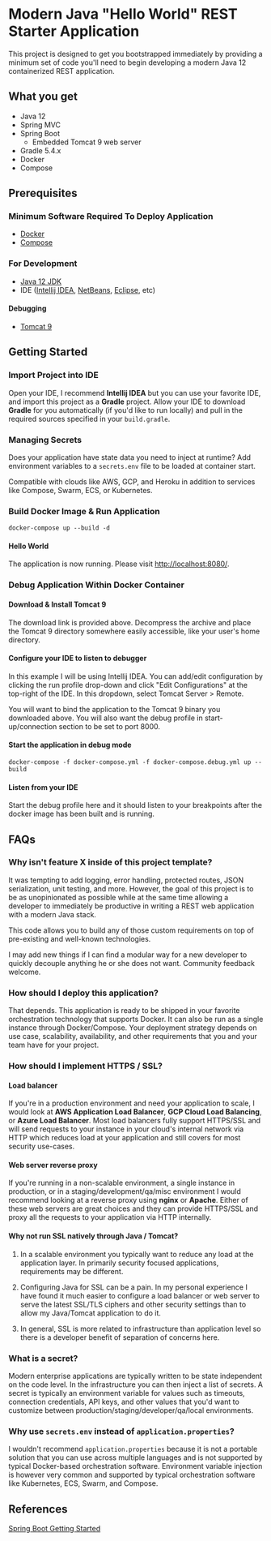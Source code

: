 # Modern Java "Hello World" REST Starter Application

This project is designed to get you bootstrapped immediately by providing a minimum set of code you'll need to begin developing a modern Java 12 containerized REST application.

## What you get

* Java 12
* Spring MVC
* Spring Boot
  - Embedded Tomcat 9 web server
* Gradle 5.4.x
* Docker
* Compose

## Prerequisites

### Minimum Software Required To Deploy Application

* [Docker](https://www.docker.com)
* [Compose](https://docs.docker.com/compose)

### For Development

* [Java 12 JDK](https://www.oracle.com/technetwork/java/javase/downloads/jdk12-downloads-5295953.html)
* IDE ([Intellij IDEA](https://www.jetbrains.com/idea), [NetBeans](https://netbeans.org), [Eclipse](https://www.eclipse.org/ide), etc)

#### Debugging

* [Tomcat 9](https://tomcat.apache.org/download-90.cgi)

## Getting Started

### Import Project into IDE

Open your IDE, I recommend **Intellij IDEA** but you can use your favorite IDE, and import this project as a **Gradle** project. Allow your IDE to download **Gradle** for you automatically (if you'd like to run locally) and pull in the required sources specified in your `build.gradle`.

### Managing Secrets

Does your application have state data you need to inject at runtime? Add environment variables to a `secrets.env` file to be loaded at container start.

Compatible with clouds like AWS, GCP, and Heroku in addition to services like Compose, Swarm, ECS, or Kubernetes.

### Build Docker Image & Run Application

    docker-compose up --build -d

#### Hello World

The application is now running. Please visit [http://localhost:8080/](http://localhost:8080/).

### Debug Application Within Docker Container

#### Download & Install Tomcat 9

The download link is provided above. Decompress the archive and place the Tomcat 9 directory somewhere easily accessible, like your user's home directory.

#### Configure your IDE to listen to debugger

In this example I will be using Intellij IDEA. You can add/edit configuration by clicking the run profile drop-down and click "Edit Configurations" at the top-right of the IDE. In this dropdown, select Tomcat Server > Remote.

You will want to bind the application to the Tomcat 9 binary you downloaded above. You will also want the debug profile
in start-up/connection section to be set to port 8000.

#### Start the application in debug mode

    docker-compose -f docker-compose.yml -f docker-compose.debug.yml up --build

#### Listen from your IDE

Start the debug profile here and it should listen to your breakpoints after the docker image has been built and is running.

## FAQs

### Why isn't feature X inside of this project template?

It was tempting to add logging, error handling, protected routes, JSON serialization, unit testing, and more. However, the goal of this project is to be as unopinionated as possible while at the same time allowing a developer to immediately be productive in writing a REST web application with a modern Java stack.

This code allows you to build any of those custom requirements on top of pre-existing and well-known technologies.

I may add new things if I can find a modular way for a new developer to quickly decouple anything he or she does not want. Community feedback welcome.

### How should I deploy this application?

That depends. This application is ready to be shipped in your favorite orchestration technology that supports Docker. It can also be run as a single instance through Docker/Compose. Your deployment strategy depends on use case, scalability, availability, and other requirements that you and your team have for your project.

### How should I implement HTTPS / SSL?

#### Load balancer

If you're in a production environment and need your application to scale, I would look at **AWS Application Load Balancer**, **GCP Cloud Load Balancing**, or **Azure Load Balancer**. Most load balancers fully support HTTPS/SSL and will send requests to your instance in your cloud's internal network via HTTP which reduces load at your application and still covers for most security use-cases.

#### Web server reverse proxy

If you're running in a non-scalable environment, a single instance in production, or in a staging/development/qa/misc environment I would recommend looking at a reverse proxy using **nginx** or **Apache**. Either of these web servers are great choices and they can provide HTTPS/SSL and proxy all the requests to your application via HTTP internally.

#### Why not run SSL natively through Java / Tomcat?

1. In a scalable environment you typically want to reduce any load at the application layer. In primarily security focused applications, requirements may be different.

2. Configuring Java for SSL can be a pain. In my personal experience I have found it much easier to configure a load balancer or web server to serve the latest SSL/TLS ciphers and other security settings than to allow my Java/Tomcat application to do it.

3. In general, SSL is more related to infrastructure than application level so there is a developer benefit of separation of concerns here.

### What is a secret?

Modern enterprise applications are typically written to be state independent on the code level. In the infrastructure you can then inject a list of secrets. A secret is typically an environment variable for values such as timeouts, connection credentials, API keys, and other values that you'd want to customize between production/staging/developer/qa/local environments.

### Why use `secrets.env` instead of `application.properties`?

I wouldn't recommend `application.properties` because it is not a portable solution that you can use across multiple languages and is not supported by typical Docker-based orchestration software. Environment variable injection is however very common and supported by typical orchestration software like Kubernetes, ECS, Swarm, and Compose.

## References

[Spring Boot Getting Started](https://spring.io/guides/gs/spring-boot/)
